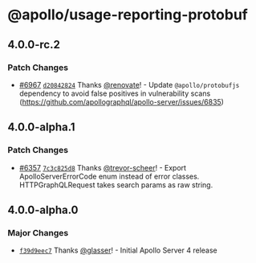 # @apollo/usage-reporting-protobuf

## 4.0.0-rc.2

### Patch Changes

- [#6967](https://github.com/apollographql/apollo-server/pull/6967) [`d20842824`](https://github.com/apollographql/apollo-server/commit/d208428248532d55249cad5ea3912dd097232831) Thanks [@renovate](https://github.com/apps/renovate)! - Update `@apollo/protobufjs` dependency to avoid false positives in vulnerability scans (https://github.com/apollographql/apollo-server/issues/6835)

## 4.0.0-alpha.1

### Patch Changes

- [#6357](https://github.com/apollographql/apollo-server/pull/6357) [`7c3c825d8`](https://github.com/apollographql/apollo-server/commit/7c3c825d834ddad778de8b6d4254e56613fe8534) Thanks [@trevor-scheer](https://github.com/trevor-scheer)! - Export ApolloServerErrorCode enum instead of error classes. HTTPGraphQLRequest takes search params as raw string.

## 4.0.0-alpha.0

### Major Changes

- [`f39d9eec7`](https://github.com/apollographql/apollo-server/commit/f39d9eec7ab72d0f471a0bb0646dd42ad81c56cf) Thanks [@glasser](https://github.com/glasser)! - Initial Apollo Server 4 release
